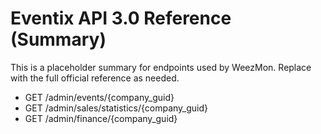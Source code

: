 # Eventix API 3.0 Reference (Summary)

This is a placeholder summary for endpoints used by WeezMon. Replace with the full official reference as needed.

- GET /admin/events/{company_guid}
- GET /admin/sales/statistics/{company_guid}
- GET /admin/finance/{company_guid}
